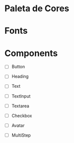 # Paleta de Cores

# Fonts

# Components

- [ ] Button
- [ ] Heading
- [ ] Text
- [ ] TextInput
- [ ] Textarea
- [ ] Checkbox
- [ ] Avatar
- [ ] MultiStep

